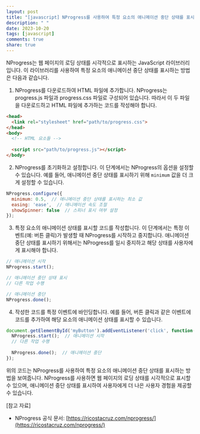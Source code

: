 ```yaml
---
layout: post
title: "[javascript] NProgress를 사용하여 특정 요소의 애니메이션 중단 상태를 표시하는 방법은?"
description: " "
date: 2023-10-20
tags: [javascript]
comments: true
share: true
---
```


NProgress는 웹 페이지의 로딩 상태를 시각적으로 표시하는 JavaScript 라이브러리입니다. 이 라이브러리를 사용하여 특정 요소의 애니메이션 중단 상태를 표시하는 방법은 다음과 같습니다.

1. NProgress를 다운로드하여 HTML 파일에 추가합니다. NProgress는 progress.js 파일과 progress.css 파일로 구성되어 있습니다. 따라서 이 두 파일을 다운로드하고 HTML 파일에 추가하는 코드를 작성해야 합니다.

```html
<head>
  <link rel="stylesheet" href="path/to/progress.css">
</head>
<body>
  <!-- HTML 요소들 -->
  
  <script src="path/to/progress.js"></script>
</body>
```

2. NProgress를 초기화하고 설정합니다. 이 단계에서는 NProgress의 옵션을 설정할 수 있습니다. 예를 들어, 애니메이션 중단 상태를 표시하기 위해 `minimum` 값을 더 크게 설정할 수 있습니다.

```javascript
NProgress.configure({
  minimum: 0.5,  // 애니메이션 중단 상태를 표시하는 최소 값
  easing: 'ease',  // 애니메이션 속도 조절
  showSpinner: false  // 스피너 표시 여부 설정
});
```

3. 특정 요소의 애니메이션 상태를 표시할 코드를 작성합니다. 이 단계에서는 특정 이벤트(예: 버튼 클릭)가 발생할 때 NProgress를 시작하고 중지합니다. 애니메이션 중단 상태를 표시하기 위해서는 NProgress를 일시 중지하고 해당 상태를 사용자에게 표시해야 합니다.

```javascript
// 애니메이션 시작
NProgress.start();

// 애니메이션 중단 상태 표시
// 다른 작업 수행

// 애니메이션 중단
NProgress.done();
```

4. 작성한 코드를 특정 이벤트에 바인딩합니다. 예를 들어, 버튼 클릭과 같은 이벤트에 코드를 추가하여 해당 요소의 애니메이션 상태를 표시할 수 있습니다.

```javascript
document.getElementById('myButton').addEventListener('click', function() {
  NProgress.start();  // 애니메이션 시작
  // 다른 작업 수행
  
  NProgress.done();  // 애니메이션 중단
});
```

위의 코드는 NProgress를 사용하여 특정 요소의 애니메이션 중단 상태를 표시하는 방법을 보여줍니다. NProgress를 사용하면 웹 페이지의 로딩 상태를 시각적으로 표시할 수 있으며, 애니메이션 중단 상태를 표시하여 사용자에게 더 나은 사용자 경험을 제공할 수 있습니다.

[참고 자료]
- NProgress 공식 문서: [https://ricostacruz.com/nprogress/](https://ricostacruz.com/nprogress/)